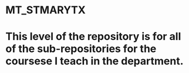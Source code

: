 # MT_STMARYTX
# This level of the repository is for all of the sub-repositories for the coursese I teach in the department.
